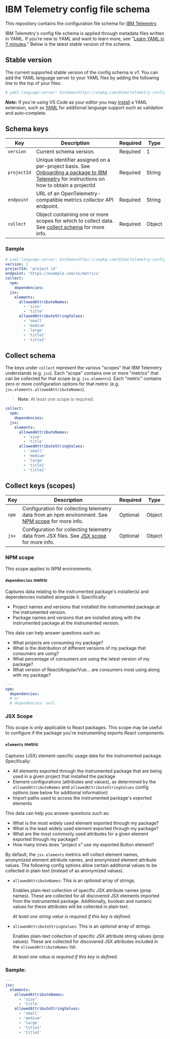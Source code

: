 # IBM Telemetry config file schema

This repository contains the configuration file schema for
[IBM Telemetry](https://github.com/ibm-telemetry).

IBM Telemetry's config file schema is applied through metadata files written in YAML. If you're new
to YAML and want to learn more, see
"[Learn YAML in Y minutes](https://learnxinyminutes.com/docs/yaml)." Below is the latest stable
version of the schema.

## Stable version

The current supported stable version of the config schema is _v1_. You can add the YAML language
server to your YAML files by adding the following line to the top of your files:

```yml
# yaml-language-server: $schema=https://unpkg.com/@ibm/telemetry-config-schema@v1/dist/config.schema.json
```

**_Note:_** If you're using VS Code as your editor you may
[install](https://code.visualstudio.com/docs/editor/extension-marketplace) a YAML extension, such as
[YAML](https://marketplace.visualstudio.com/items?itemName=redhat.vscode-yaml) for additional
language support such as validation and auto–complete.

## Schema keys

| Key         | Description                                                                                                                                                                                                                                          | Required | Type   |
| ----------- | ---------------------------------------------------------------------------------------------------------------------------------------------------------------------------------------------------------------------------------------------------- | -------- | ------ |
| `version`   | Current schema version.                                                                                                                                                                                                                              | Required | 1      |
| `projectId` | Unique identifier assigned on a per-project basis. See [Onboarding a package to IBM Telemetry](https://github.com/ibm-telemetry/telemetry-js?tab=readme-ov-file#onboarding-a-package-to-ibm-telemetry) for instructions on how to obtain a projectId | Required | String |
| `endpoint`  | URL of an OpenTelemetry-compatible metrics collector API endpoint.                                                                                                                                                                                   | Required | String |
| `collect`   | Object containing one or more scopes for which to collect data. See [collect schema](#collect-schema) for more info.                                                                                                                                 | Required | Object |

### Sample

```yaml path="telemetry.yml"
# yaml-language-server: $schema=https://unpkg.com/@ibm/telemetry-config-schema@v1/dist/config.schema.json
version: 1
projectId: 'project id'
endpoint: 'https://example.com/v1/metrics'
collect:
  npm:
    dependencies:
  jsx:
    elements:
      allowedAttributeNames:
        - 'size'
        - 'title'
      allowedAttributeStringValues:
        - 'small'
        - 'medium'
        - 'large'
        - 'title1'
        - 'title2'
```

## Collect schema

The keys under `collect` represent the various "scopes" that IBM Telemetry understands (e.g. `jsx`).
Each "scope" contains one or more "metrics" that can be collected for that scope (e.g.
`jsx.elements`). Each "metric" contains zero or more configuration options for that metric (e.g.
`jsx.elements.allowedAttributeNames`).

> **Note**: At least one scope is required.

```yaml
collect:
  npm:
    dependencies:
  jsx:
    elements:
      allowedAttributeNames:
        - 'size'
        - 'title'
      allowedAttributeStringValues:
        - 'small'
        - 'medium'
        - 'large'
        - 'title1'
        - 'title2'
```

## Collect keys (scopes)

| Key   | Description                                                                                                     | Required | Type   |
| ----- | --------------------------------------------------------------------------------------------------------------- | -------- | ------ |
| `npm` | Configuration for collecting telemetry data from an npm environment. See [NPM scope](#npm-scope) for more info. | Optional | Object |
| `jsx` | Configuration for collecting telemetry data from JSX files. See [JSX scope](#jsx-scope) for more info.          | Optional | Object |

### NPM scope

This scope applies to NPM environments.

#### `dependencies` metric

Captures data relating to the instrumented package's installer(s) and dependencies installed
alongside it. Specifically:

- Project names and versions that installed the instrumented package at the instrumented version.
- Package names and versions that are installed along with the instrumented package at the
  instrumented version.

This data can help answer questions such as:

- What projects are consuming my package?
- What is the distribution of different versions of my package that consumers are using?
- What percentage of consumers are using the latest version of my package?
- What version of React/Angular/Vue... are consumers most using along with my package?

```yaml
---
npm:
  dependencies:
  # or
  # dependencies: null
```

### JSX Scope

This scope is only applicable to React packages. This scope may be useful to configure if the
package you're instrumenting exports React components.

#### `elements` metric

Captures (JSX) element-specific usage data for the instrumented package. Specifically:

- All elements exported through the instrumented package that are being used in a given project that
  installed the package
- Element configurations (attributes and values), as determined by the `allowedAttributeNames` and
  `allowedAttributeStringValues` config options (see below for additional information)
- Import paths used to access the instrumented package's exported elements

This data can help you answer questions such as:

- What is the most widely used element exported through my package?
- What is the least widely used element exported through my package?
- What are the most commonly used attributes for a given element exported through my package?
- How many times does "project x" use my exported Button element?

By default, the `jsx.elements` metrics will collect element names, anonymized element attribute
names, and anonymized element attribute values. The following config options allow certain
additional values to be collected in plain text (instead of as anonymized values).

- `allowedAttributeNames`: This is an _optional_ array of strings.

  Enables plain-text collection of specific JSX attribute names (prop names). These are collected
  for all discovered JSX elements imported from the instrumented package. Additionally, boolean and
  numeric values for these attributes will be collected in plain text.

  _At least one string value is required if this key is defined._

- `allowedAttributeStringValues`: This is an _optional_ array of strings.

  Enables plain-text collection of specific JSX attribute string values (prop values). These are
  collected for discovered JSX attributes included in the `allowedAttributeNames` list.

  _At least one value is required if this key is defined._

### Sample:

```yaml path="sample-telemetry.yml"
---
jsx:
  elements:
    allowedAttributeNames:
      - 'size'
      - 'title'
    allowedAttributeStringValues:
      - 'small'
      - 'medium'
      - 'large'
      - 'title1'
      - 'title2'
```
